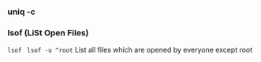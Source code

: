 ### uniq -c 

### lsof (LiSt Open Files)
`lsof `
`lsof -u ^root`  List all files which are opened by everyone except root


